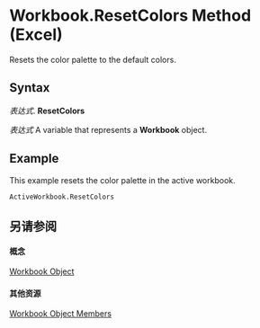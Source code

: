 
# Workbook.ResetColors Method (Excel)

Resets the color palette to the default colors.


## Syntax

 _表达式_. **ResetColors**

 _表达式_ A variable that represents a **Workbook** object.


## Example

This example resets the color palette in the active workbook.


```
ActiveWorkbook.ResetColors
```


## 另请参阅


#### 概念


[Workbook Object](8c00aa60-c974-eed3-0812-3c9625eb0d4c.md)
#### 其他资源


[Workbook Object Members](http://msdn.microsoft.com/library/dce102a3-25de-3ff4-2ce5-bc56e08baca7%28Office.15%29.aspx)